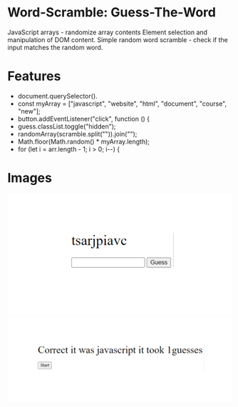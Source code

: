 # Word-Scramble: Guess-The-Word
JavaScript arrays - randomize array contents Element selection and manipulation of DOM content. Simple random word scramble - check if the input matches the random word.

# Features
- document.querySelector().
- const myArray = ["javascript", "website", "html", "document", "course", "new"];
- button.addEventListener("click", function () {
- guess.classList.toggle("hidden");
- randomArray(scramble.split("")).join("");
- Math.floor(Math.random() * myArray.length);
- for (let i = arr.length - 1; i > 0; i--) {

# Images
![](images/guesser3.PNG)
![](images/guesser4.PNG)
